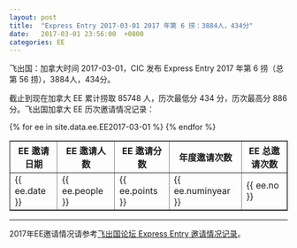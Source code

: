 ```yaml
---
layout: post
title:  "Express Entry 2017-03-01 2017 年第 6 捞：3884人，434分"
date:   2017-03-01 23:56:00  +0800
categories: EE
---
```


飞出国：加拿大时间 2017-03-01，CIC 发布 Express Entry 2017 年第 6 捞（总第 56 捞），3884人，434分。

截止到现在加拿大 EE 累计捞取 85748 人，历次最低分 434 分，历次最高分 886分。飞出国加拿大 EE 历次邀请情况记录：

<table border = "1" cellpadding="1" cellspacing="0">
  <tr>
    <th>EE 邀请日期</th>
    <th>EE 邀请人数</th>
    <th>EE 邀请分数</th>
    <th>年度邀请次数</th>
    <th>EE 总邀请次数</th>
  </tr>
{% for ee in site.data.ee.EE2017-03-01 %}
<tr>
<td> {{ ee.date }} </td>
<td> {{ ee.people }} </td>
<td> {{ ee.points }} </td>
<td> {{ ee.numinyear }} </td>
<td> {{ ee.no }} </td>
</tr>
{% endfor %}
</table>

------

2017年EE邀请情况请参考<a href="http://bbs.fcgvisa.com/t/2017-express-entry-ita-ee/20819" target="_blank">飞出国论坛 Express Entry 邀请情况记录</a>。